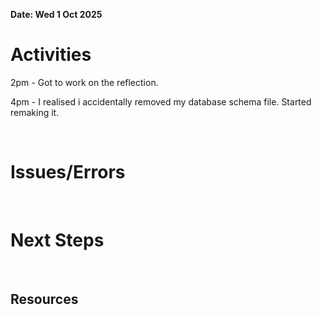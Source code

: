 **Date: Wed 1 Oct 2025**<br>

# Activities

2pm - Got to work on the reflection.

4pm - I realised i accidentally removed my database schema file. Started remaking it.

<br>

# Issues/Errors

<br>

# Next Steps

<br>

## Resources

<br>

